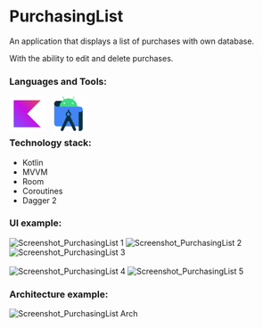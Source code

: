 # PurchasingList

An application that displays a list of purchases with own database. 

With the ability to edit and delete purchases.

### Languages and Tools:
<img align="left" alt="Kotlin" width="64px" hight="64px" src="https://github.com/devicons/devicon/blob/master/icons/kotlin/kotlin-original.svg" style="padding-right:10px;" />
<img align="left" alt="Android Studio" width="64px" hight="64px" src="https://github.com/devicons/devicon/blob/master/icons/androidstudio/androidstudio-original.svg" style="padding-right:10px;" />

<br />
<br />
<br />

### Technology stack:
- Kotlin
- MVVM
- Room
- Coroutines
- Dagger 2


### UI example:
<p>
  <img alt="Screenshot_PurchasingList 1" width="200px" hight="400px"  src="https://github.com/Foxxx48/PurchasingList/assets/85708455/9cfe4b6a-14b8-4a0b-b7cc-63d5da72c2ea"/>
  <img alt="Screenshot_PurchasingList 2" width="200px" hight="400px"  src="https://github.com/Foxxx48/PurchasingList/assets/85708455/1aeeed35-b06a-4658-852c-d94dda2d9458"/>
  <img alt="Screenshot_PurchasingList 3" width="200px" hight="400px"  src="https://github.com/Foxxx48/PurchasingList/assets/85708455/3dae0623-111c-496b-98c2-243cd0305d80"/>
  <br />
  <br />
  <img alt="Screenshot_PurchasingList 4" width="400px" hight="200px"  src="https://github.com/Foxxx48/PurchasingList/assets/85708455/0d71cd0d-66a9-4bcd-835e-dceeccd1b3b8"/>
  <img alt="Screenshot_PurchasingList 5" width="400px" hight="200px"  src="https://github.com/Foxxx48/PurchasingList/assets/85708455/310bde69-eb44-416e-b386-206912764c5c"/>
</p>

### Architecture example:
<p>
  
<img alt="Screenshot_PurchasingList Arch" width="200px" hight="400px"  src="https://github.com/Foxxx48/PurchasingList/assets/85708455/d0b29154-b9b9-4fa0-9093-770c9aabd468"/>
</p>

